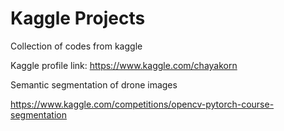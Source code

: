 # Kaggle Projects

Collection of codes from kaggle

Kaggle profile link: https://www.kaggle.com/chayakorn

Semantic segmentation of drone images

https://www.kaggle.com/competitions/opencv-pytorch-course-segmentation
